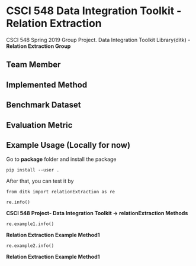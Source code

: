 # CSCI 548 Data Integration Toolkit - Relation Extraction
CSCI 548 Spring 2019 Group Project. Data Integration Toolkit Library(ditk) - **Relation Extraction Group**

## Team Member

## Implemented Method

## Benchmark Dataset

## Evaluation Metric

## Example Usage (Locally for now)
Go to **package** folder and install the package
```
pip install --user .
```
After that, you can test it by
```
from ditk import relationExtraction as re
```
```
re.info()
```
**CSCI 548 Project- Data Integration Toolkit -> relationExtraction Methods**
```
re.example1.info()
```
**Relation Extraction Example Method1**
```
re.example2.info()
```
**Relation Extraction Example Method1**
